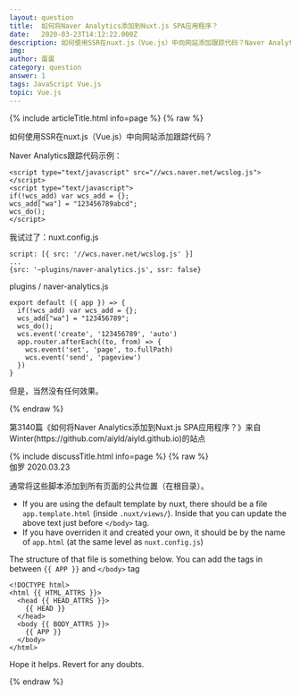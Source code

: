 ```yaml
---
layout: question
title:  如何将Naver Analytics添加到Nuxt.js SPA应用程序？
date:   2020-03-23T14:12:22.000Z
description: 如何使用SSR在nuxt.js（Vue.js）中向网站添加跟踪代码？Naver Analytics跟踪代码示例：<script type="tex...
img: 
author: 蛋蛋
category: question
answer: 1
tags: JavaScript Vue.js
topic: Vue.js
---
```

<div class="article-root">
  <div class="article">
    {% include articleTitle.html info=page %}
    {% raw %}
    <div class="article-content"><p><font style="vertical-align: inherit;"><font style="vertical-align: inherit;">如何使用SSR在nuxt.js（Vue.js）中向网站添加跟踪代码？</font></font></p>

<p><font style="vertical-align: inherit;"><font style="vertical-align: inherit;">Naver Analytics跟踪代码示例：</font></font></p>

<pre><code>&lt;script type="text/javascript" src="//wcs.naver.net/wcslog.js"&gt;&lt;/script&gt;<font></font>
&lt;script type="text/javascript"&gt;<font></font>
if(!wcs_add) var wcs_add = {};<font></font>
wcs_add["wa"] = "123456789abcd";<font></font>
wcs_do();<font></font>
&lt;/script&gt;<font></font>
</code></pre>

<p><font style="vertical-align: inherit;"><font style="vertical-align: inherit;">我试过了：nuxt.config.js</font></font></p>

<pre><code>script: [{ src: '//wcs.naver.net/wcslog.js' }]<font></font>
...<font></font>
{src: '~plugins/naver-analytics.js', ssr: false}<font></font>
</code></pre>

<p><font style="vertical-align: inherit;"><font style="vertical-align: inherit;">plugins / naver-analytics.js</font></font></p>

<pre><code>export default ({ app }) =&gt; {<font></font>
  if(!wcs_add) var wcs_add = {};<font></font>
  wcs_add["wa"] = "123456789";<font></font>
  wcs_do();<font></font>
  wcs.event('create', '123456789', 'auto')<font></font>
  app.router.afterEach((to, from) =&gt; {<font></font>
    wcs.event('set', 'page', to.fullPath)<font></font>
    wcs.event('send', 'pageview')<font></font>
  })<font></font>
}<font></font>
</code></pre>

<p><font style="vertical-align: inherit;"><font style="vertical-align: inherit;">但是，当然没有任何效果。</font></font></p></div>
    {% endraw %}
  </div>
  <p class="winter_mark">第3140篇《如何将Naver Analytics添加到Nuxt.js SPA应用程序？》来自Winter(https://github.com/aiyld/aiyld.github.io)的站点</p>
  <div class="discuss-wrapper">
    {% include discussTitle.html info=page %}
    {% raw %}
    <div class="discuss-list">
    <div class="discuss-item">
        <div class="discuss-parent">
          <div class="discuss-meta">
            <span class="discuss-user">伽罗</span>
            <span class="discuss-time">2020.03.23</span>
          </div>
          <div class="discuss-comment"><p><font style="vertical-align: inherit;"><font style="vertical-align: inherit;">通常将这些脚本添加到所有页面的公共位置（在根目录）。 </font></font></p>

<ul>
<li>If you are using the default template by nuxt, there should be a file  <code>app.template.html</code> (inside <code>.nuxt/views/</code>). Inside that you can update the above text just before <code>&lt;/body&gt;</code> tag.</li>
<li>If you have overriden it and created your own, it should be by the name of <code>app.html</code> (at the same level as <code>nuxt.config.js</code>)</li>
</ul>

<p>The structure of that file is something below. You can add the  tags in between <code>{{ APP }}</code> and <code>&lt;/body&gt;</code> tag</p>

<pre><code>&lt;!DOCTYPE html&gt;<font></font>
&lt;html {{ HTML_ATTRS }}&gt;<font></font>
  &lt;head {{ HEAD_ATTRS }}&gt;<font></font>
    {{ HEAD }}<font></font>
  &lt;/head&gt;<font></font>
  &lt;body {{ BODY_ATTRS }}&gt;<font></font>
    {{ APP }}<font></font>
  &lt;/body&gt;<font></font>
&lt;/html&gt;<font></font>
</code></pre>

<p>Hope it helps. Revert for any doubts.</p></div>
        </div></div>
    </div>
    {% endraw %}
  </div>
<div>
